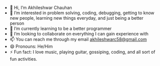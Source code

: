 - 👋 Hi, I’m Akhileshwar Chauhan
- 👀 I’m interested in problem solving, coding, debugging, getting to know new people, learning new things everyday, and just being a better person
- 🌱 I’m currently learning to be a better programmer
- 💞️ I’m looking to collaborate on everything I can gain experience with
- 📫 You can reach me through my email akhileshwarc58@gmail.com
- 😄 Pronouns: He/Him
- ⚡ Fun fact: I love music, playing guitar, gossiping, coding, and all sort of fun activities.

<!---
chauhanakhil732/chauhanakhil732 is a ✨ special ✨ repository because its `README.md` (this file) appears on your GitHub profile.
You can click the Preview link to take a look at your changes.
--->
